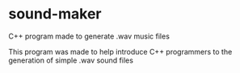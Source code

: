 # sound-maker
C++ program made to generate .wav music files

This program was made to help introduce C++ programmers to the generation of simple .wav sound files
